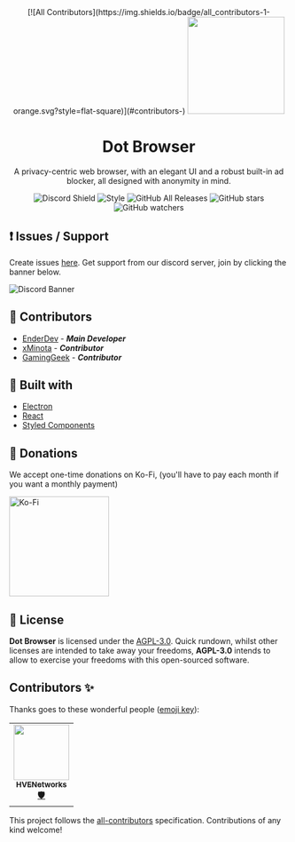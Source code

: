<div align="center">
<!-- ALL-CONTRIBUTORS-BADGE:START - Do not remove or modify this section -->
[![All Contributors](https://img.shields.io/badge/all_contributors-1-orange.svg?style=flat-square)](#contributors-)
<!-- ALL-CONTRIBUTORS-BADGE:END -->

<img src="https://i.imgur.com/u6zGT4z.png" height="175" length="175">

# Dot Browser
A privacy-centric web browser, with an elegant UI and a robust built-in ad blocker, all designed with anonymity in mind.

![Discord Shield](https://discordapp.com/api/guilds/525056817399726102/widget.png?style=shield) ![Style](https://img.shields.io/badge/style-%F0%9F%92%85%20styled--components-ff69b4) ![GitHub All Releases](https://img.shields.io/github/downloads/dothq/browser/total?color=black) ![GitHub stars](https://img.shields.io/github/stars/dothq/browser?style=social) ![GitHub watchers](https://img.shields.io/github/watchers/dothq/browser?style=social)

</div>

## ❗ Issues / Support
Create issues [here](https://github.com/dothq/browser/issues/new). Get support from our discord server, join by clicking the banner below.

![Discord Banner](https://discordapp.com/api/guilds/525056817399726102/widget.png?style=banner2)

## 🤝 Contributors
- [EnderDev](https://github.com/EnderDev) - ***Main Developer***
- [xMinota](https://github.com/xMinota) - ***Contributor***
- [GamingGeek](https://github.com/GamingGeek) - ***Contributor***

## 🧱 Built with
- [Electron](https://www.electronjs.org/)
- [React](https://reactjs.org)
- [Styled Components](https://styled-components.com/)

## 💸 Donations
We accept one-time donations on Ko-Fi, (you'll have to pay each month if you want a monthly payment)

<a href="https://ko-fi.com/dothq">
  <img alt="Ko-Fi" width="180" src="https://i.imgur.com/Di0tfki.png" />
</a>

## 📜 License
**Dot Browser** is licensed under the [AGPL-3.0](https://opensource.org/licenses/AGPL-3.0). Quick rundown, whilst other licenses are intended to take away your freedoms, **AGPL-3.0** intends to allow to exercise your freedoms with this open-sourced software.

## Contributors ✨

Thanks goes to these wonderful people ([emoji key](https://allcontributors.org/docs/en/emoji-key)):

<!-- ALL-CONTRIBUTORS-LIST:START - Do not remove or modify this section -->
<!-- prettier-ignore-start -->
<!-- markdownlint-disable -->
<table>
  <tr>
    <td align="center"><a href="https://github.com/HVENetworks"><img src="https://avatars2.githubusercontent.com/u/36706682?v=4" width="100px;" alt=""/><br /><sub><b>HVENetworks</b></sub></a><br /><a href="#security-HVENetworks" title="Security">🛡️</a></td>
  </tr>
</table>

<!-- markdownlint-enable -->
<!-- prettier-ignore-end -->
<!-- ALL-CONTRIBUTORS-LIST:END -->

This project follows the [all-contributors](https://github.com/all-contributors/all-contributors) specification. Contributions of any kind welcome!